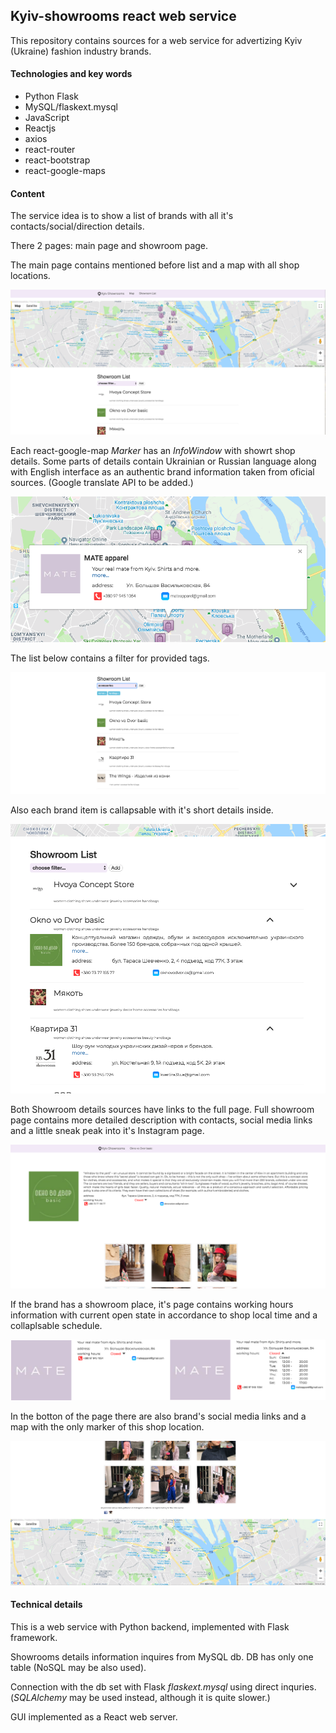 ## Kyiv-showrooms react web service

This repository contains sources for a web service for advertizing Kyiv (Ukraine) fashion industry brands.

#### Technologies and key words

- Python Flask
- MySQL/flaskext.mysql
- JavaScript
- Reactjs
- axios
- react-router
- react-bootstrap
- react-google-maps

#### Content

The service idea is to show a list of brands with all it's contacts/social/direction details.

There 2 pages: main page and showroom page.

The main page contains mentioned before list and a map with all shop locations.

![MainPage](https://github.com/MarHelen/Showroom-react/blob/master/documentation/Showroom-react%202018-09-14%2012-21-30.png?raw=true)

Each react-google-map *Marker* has an *InfoWindow* with showrt shop details. Some parts of details contain Ukrainian or Russian language along with English interface as an authentic brand information taken from oficial sources. (Google translate API to be added.)

![InfoWindow](https://github.com/MarHelen/Showroom-react/blob/master/documentation/Showroom-react%202018-09-14%2012-49-02.png?raw=true)

The list below contains a filter for provided tags.

![Tags](https://github.com/MarHelen/Showroom-react/blob/master/documentation/Showroom-react%202018-09-14%2012-57-37.png?raw=true)

Also each brand item is callapsable with it's short details inside.

![Expand](https://github.com/MarHelen/Showroom-react/blob/master/documentation/Screen%20Shot%202018-09-14%20at%202.53.51%20PM%202018-09-14%2014-54-47.png?raw=true)

Both Showroom details sources have links to the full page. Full showroom page contains more detailed description with contacts, social media links and a little sneak peak into it's Instagram page.

![ShowroomPage](https://github.com/MarHelen/Showroom-react/blob/master/documentation/Showroom-react%202018-09-14%2015-35-15.png?raw=true)

If the brand has a showroom place, it's page contains working hours information with current open state in accordance to shop local time and a collaplsable schedule.

![ShowroomHours](https://github.com/MarHelen/Showroom-react/blob/master/documentation/Showroom-react%202018-09-14%2015-40-45.png?raw=true)

In the botton of the page there are also brand's social media links and a map with the only marker of this shop location.

![ShowroomPageBottom](https://github.com/MarHelen/Showroom-react/blob/master/documentation/Showroom-react%202018-09-14%2015-37-22.png?raw=true)



#### Technical details

This is a web service with Python backend, implemented with Flask framework.

Showrooms details information inquires from MySQL db. DB has only one table (NoSQL may be also used).

Connection with the db set with Flask *flaskext.mysql* using direct inquries. (*SQLAlchemy* may be used instead, although it is quite slower.)

GUI implemented as a React web server.





